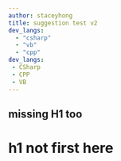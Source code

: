 ```yaml
---
author: staceyhong
title: suggestion test v2
dev_langs:
  - "csharp"
  - "vb"
  - "cpp"
dev_langs:
 - CSharp
 - CPP
 - VB
---
```


## missing H1 too
# h1 not first here

